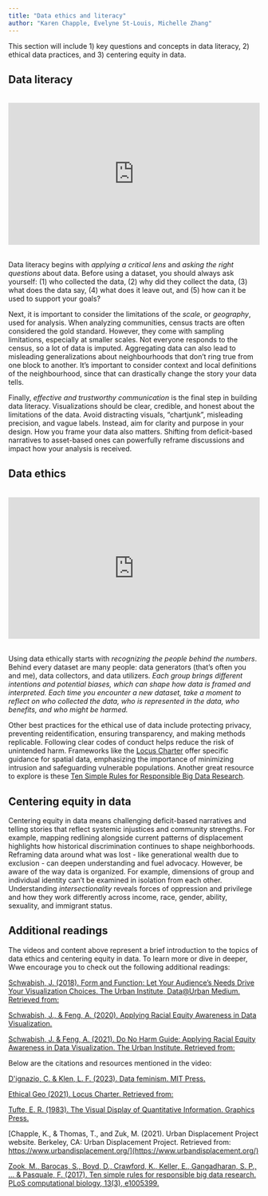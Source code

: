 ```yaml
---
title: "Data ethics and literacy"
author: "Karen Chapple, Evelyne St-Louis, Michelle Zhang"
---
```


This section will include 1) key questions and concepts in data literacy, 2) ethical data practices, and 3) centering equity in data.

## Data literacy

<br>
<div style="position: relative; padding-bottom: 56.25%; height: 0; overflow: hidden;">
  <iframe 
    src="https://www.youtube.com/embed/e5qrOM9SPC0" 
    style="position: absolute; top: 0; left: 0; width: 100%; height: 100%;" 
    frameborder="0" 
    allow="accelerometer; autoplay; clipboard-write; encrypted-media; gyroscope; picture-in-picture" 
    allowfullscreen>
  </iframe>
</div>
<br>

Data literacy begins with *applying a critical lens* and *asking the right questions* about data. Before using a dataset, you should always ask yourself: (1) who collected the data, (2) why did they collect the data, (3) what does the data say, (4) what does it leave out, and (5) how can it be used to support your goals? 

Next, it is important to consider the limitations of the *scale*, or *geography*, used for analysis. When analyzing communities, census tracts are often considered the gold standard. However, they come with sampling limitations, especially at smaller scales. Not everyone responds to the census, so a lot of data is imputed. Aggregating data can also lead to misleading generalizations about neighbourhoods that don’t ring true from one block to another. It’s important to consider context and local definitions of the neighbourhood, since that can drastically change the story your data tells.

Finally, *effective and trustworthy communication* is the final step in building data literacy. Visualizations should be clear, credible, and honest about the limitations of the data. Avoid distracting visuals, “chartjunk”, misleading precision, and vague labels. Instead, aim for clarity and purpose in your design. How you frame your data also matters. Shifting from deficit-based narratives to asset-based ones can powerfully reframe discussions and impact how your analysis is received. 


## Data ethics

<br>
<div style="position: relative; padding-bottom: 56.25%; height: 0; overflow: hidden;">
  <iframe 
    src="https://www.youtube.com/embed/mKx6A-hUpxw" 
    style="position: absolute; top: 0; left: 0; width: 100%; height: 100%;" 
    frameborder="0" 
    allow="accelerometer; autoplay; clipboard-write; encrypted-media; gyroscope; picture-in-picture" 
    allowfullscreen>
  </iframe>
</div>
<br>

Using data ethically starts with *recognizing the people behind the numbers*. Behind every dataset are many people: data generators (that’s often you and me), data collectors, and data utilizers. *Each group brings different intentions and potential biases, which can shape how data is framed and interpreted. Each time you encounter a new dataset, take a moment to reflect on who collected the data, who is represented in the data, who benefits, and who might be harmed.*

Other best practices for the ethical use of data include protecting privacy, preventing reidentification, ensuring transparency, and making methods replicable. Following clear codes of conduct helps reduce the risk of unintended harm. Frameworks like the [Locus Charter](https://ethicalgeo.org/locus-charter/) offer specific guidance for spatial data, emphasizing the importance of minimizing intrusion and safeguarding vulnerable populations. Another great resource to explore is these [Ten Simple Rules for Responsible Big Data Research](https://journals.plos.org/ploscompbiol/article?id=10.1371/journal.pcbi.1005399). 


## Centering equity in data

Centering equity in data means challenging deficit-based narratives and telling stories that reflect systemic injustices and community strengths. For example, mapping redlining alongside current patterns of displacement highlights how historical discrimination continues to shape neighborhoods. Reframing data around what was lost - like generational wealth due to exclusion - can deepen understanding and fuel advocacy. However, be aware of the way data is organized. For example, dimensions of group and individual identity can’t be examined in isolation from each other. Understanding *intersectionality* reveals forces of oppression and privilege and how they work differently across income, race, gender, ability, sexuality, and immigrant status.


## Additional readings

The videos and content above represent a brief introduction to the topics of data ethics and centering equity in data. To learn more or dive in deeper, Wwe encourage you to check out the following additional readings:

[Schwabish, J. (2018). Form and Function: Let Your Audience’s Needs Drive Your Visualization Choices. The Urban Institute, Data@Urban Medium. Retrieved from:](https://urban-institute.medium.com/form-and-function-let-your-audiences-needs-drive-your-data-visualization-choices-3c0603745822)

[Schwabish, J., & Feng, A. (2020). Applying Racial Equity Awareness in Data Visualization.](https://osf.io/preprints/osf/x8tbw) 

[Schwabish, J. & Feng, A. (2021). Do No Harm Guide: Applying Racial Equity Awareness in Data Visualization. The Urban Institute. Retrieved from:](https://www.urban.org/research/publication/do-no-harm-guide-applying-equity-awareness-data-visualization) 

Below are the citations and resources mentioned in the video: 

[D'ignazio, C. & Klen, L. F. (2023). Data feminism. MIT Press.](https://mitpress.mit.edu/9780262547185/data-feminism/)  

[Ethical Geo (2021). Locus Charter. Retrieved from:](https://ethicalgeo.org/locus-charter/) 

[Tufte, E. R. (1983). The Visual Display of Quantitative Information. Graphics Press.](https://www.edwardtufte.com/book/the-visual-display-of-quantitative-information/)

[Chapple, K., & Thomas, T., and Zuk, M. (2021). Urban Displacement Project website. Berkeley, CA: Urban Displacement Project. Retrieved from: https://www.urbandisplacement.org/](https://www.urbandisplacement.org/) 

[Zook, M., Barocas, S., Boyd, D., Crawford, K., Keller, E., Gangadharan, S. P., ... & Pasquale, F. (2017). Ten simple rules for responsible big data research. PLoS computational biology, 13(3), e1005399.](https://journals.plos.org/ploscompbiol/article?id=10.1371/journal.pcbi.1005399) 